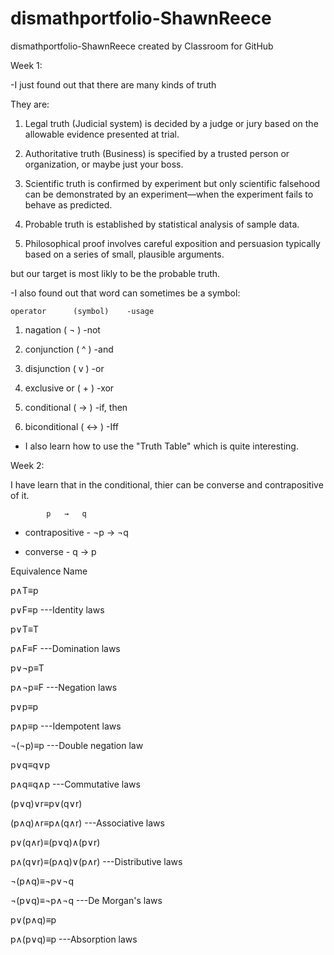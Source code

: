 # dismathportfolio-ShawnReece
dismathportfolio-ShawnReece created by Classroom for GitHub

Week 1:

-I just found out that there are many kinds of truth

They are:

1. Legal truth (Judicial system) is decided by a judge or jury based on the allowable evidence presented at trial.

2. Authoritative truth (Business) is specified by a trusted person or organization, or maybe just your boss.

3. Scientific truth is confirmed by experiment but only scientific falsehood can be demonstrated by an experiment—when the experiment fails to behave as predicted.

4. Probable truth is established by statistical analysis of sample data.

5. Philosophical proof involves careful exposition and persuasion typically based on a series of small, plausible arguments.

but our target is most likly to be the probable truth.

-I also found out that word can sometimes be a symbol:

    operator      (symbol)    -usage

1. nagation ( ¬ )        -not

2. conjunction      ( ^ )         -and

3. disjunction      ( v )        -or

4. exclusive or     ( + )         -xor

5. conditional      ( 	→	 )     -if, then

6. biconditional   ( 	↔	 )      -Iff

- I also learn how to use the "Truth Table" which is quite interesting.



Week 2: 

I have learn that in the conditional, thier can be converse and contrapositive of it.

            p	→	q

* contrapositive - ¬p	→  ¬q

* converse - q	→	p

Equivalence	Name

p∧T≡p

p∨F≡p	     ---Identity laws


p∨T≡T

p∧F≡F	     ---Domination laws


p∨¬p≡T

p∧¬p≡F	     ---Negation laws


p∨p≡p

p∧p≡p	     ---Idempotent laws


¬(¬p)≡p	     ---Double negation law


p∨q≡q∨p

p∧q≡q∧p	     ---Commutative laws


(p∨q)∨r≡p∨(q∨r)

(p∧q)∧r≡p∧(q∧r)	     ---Associative laws


p∨(q∧r)≡(p∨q)∧(p∨r)

p∧(q∨r)≡(p∧q)∨(p∧r)	     ---Distributive laws


¬(p∧q)≡¬p∨¬q

¬(p∨q)≡¬p∧¬q	     ---De Morgan's laws


p∨(p∧q)≡p

p∧(p∨q)≡p	     ---Absorption laws


